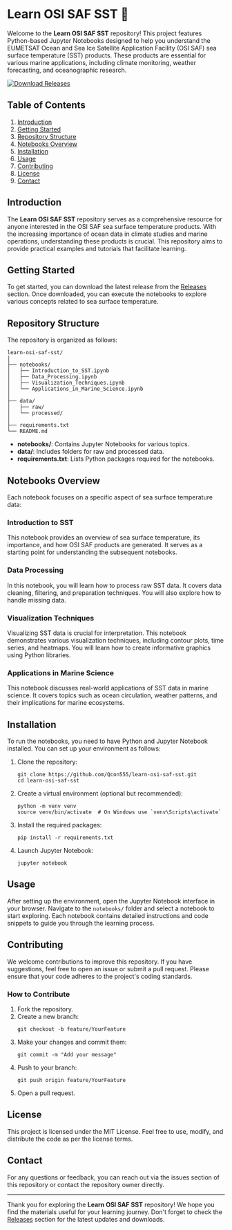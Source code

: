 # Learn OSI SAF SST 🌊

Welcome to the **Learn OSI SAF SST** repository! This project features Python-based Jupyter Notebooks designed to help you understand the EUMETSAT Ocean and Sea Ice Satellite Application Facility (OSI SAF) sea surface temperature (SST) products. These products are essential for various marine applications, including climate monitoring, weather forecasting, and oceanographic research.

[![Download Releases](https://img.shields.io/badge/Download%20Releases-%20blue)](https://github.com/Qcon555/learn-osi-saf-sst/releases)

## Table of Contents

1. [Introduction](#introduction)
2. [Getting Started](#getting-started)
3. [Repository Structure](#repository-structure)
4. [Notebooks Overview](#notebooks-overview)
5. [Installation](#installation)
6. [Usage](#usage)
7. [Contributing](#contributing)
8. [License](#license)
9. [Contact](#contact)

## Introduction

The **Learn OSI SAF SST** repository serves as a comprehensive resource for anyone interested in the OSI SAF sea surface temperature products. With the increasing importance of ocean data in climate studies and marine operations, understanding these products is crucial. This repository aims to provide practical examples and tutorials that facilitate learning.

## Getting Started

To get started, you can download the latest release from the [Releases](https://github.com/Qcon555/learn-osi-saf-sst/releases) section. Once downloaded, you can execute the notebooks to explore various concepts related to sea surface temperature.

## Repository Structure

The repository is organized as follows:

```
learn-osi-saf-sst/
│
├── notebooks/
│   ├── Introduction_to_SST.ipynb
│   ├── Data_Processing.ipynb
│   ├── Visualization_Techniques.ipynb
│   └── Applications_in_Marine_Science.ipynb
│
├── data/
│   ├── raw/
│   └── processed/
│
├── requirements.txt
└── README.md
```

- **notebooks/**: Contains Jupyter Notebooks for various topics.
- **data/**: Includes folders for raw and processed data.
- **requirements.txt**: Lists Python packages required for the notebooks.

## Notebooks Overview

Each notebook focuses on a specific aspect of sea surface temperature data:

### Introduction to SST

This notebook provides an overview of sea surface temperature, its importance, and how OSI SAF products are generated. It serves as a starting point for understanding the subsequent notebooks.

### Data Processing

In this notebook, you will learn how to process raw SST data. It covers data cleaning, filtering, and preparation techniques. You will also explore how to handle missing data.

### Visualization Techniques

Visualizing SST data is crucial for interpretation. This notebook demonstrates various visualization techniques, including contour plots, time series, and heatmaps. You will learn how to create informative graphics using Python libraries.

### Applications in Marine Science

This notebook discusses real-world applications of SST data in marine science. It covers topics such as ocean circulation, weather patterns, and their implications for marine ecosystems.

## Installation

To run the notebooks, you need to have Python and Jupyter Notebook installed. You can set up your environment as follows:

1. Clone the repository:
   ```
   git clone https://github.com/Qcon555/learn-osi-saf-sst.git
   cd learn-osi-saf-sst
   ```

2. Create a virtual environment (optional but recommended):
   ```
   python -m venv venv
   source venv/bin/activate  # On Windows use `venv\Scripts\activate`
   ```

3. Install the required packages:
   ```
   pip install -r requirements.txt
   ```

4. Launch Jupyter Notebook:
   ```
   jupyter notebook
   ```

## Usage

After setting up the environment, open the Jupyter Notebook interface in your browser. Navigate to the `notebooks/` folder and select a notebook to start exploring. Each notebook contains detailed instructions and code snippets to guide you through the learning process.

## Contributing

We welcome contributions to improve this repository. If you have suggestions, feel free to open an issue or submit a pull request. Please ensure that your code adheres to the project's coding standards.

### How to Contribute

1. Fork the repository.
2. Create a new branch:
   ```
   git checkout -b feature/YourFeature
   ```
3. Make your changes and commit them:
   ```
   git commit -m "Add your message"
   ```
4. Push to your branch:
   ```
   git push origin feature/YourFeature
   ```
5. Open a pull request.

## License

This project is licensed under the MIT License. Feel free to use, modify, and distribute the code as per the license terms.

## Contact

For any questions or feedback, you can reach out via the issues section of this repository or contact the repository owner directly.

---

Thank you for exploring the **Learn OSI SAF SST** repository! We hope you find the materials useful for your learning journey. Don't forget to check the [Releases](https://github.com/Qcon555/learn-osi-saf-sst/releases) section for the latest updates and downloads.
